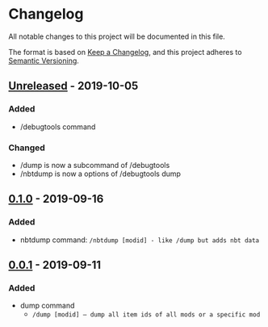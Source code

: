 # Changelog
All notable changes to this project will be documented in this file.

The format is based on [Keep a Changelog](https://keepachangelog.com/en/1.0.0/),
and this project adheres to [Semantic Versioning](https://semver.org/spec/v2.0.0.html).

## [Unreleased] - 2019-10-05

### Added
* /debugtools command

### Changed
* /dump is now a subcommand of /debugtools
* /nbtdump is now a options of /debugtools dump


## [0.1.0] - 2019-09-16

### Added

* nbtdump command: `/nbtdump [modid] - like /dump but adds nbt data`


## [0.0.1] - 2019-09-11

### Added

* dump command
    * `/dump [modid] – dump all item ids of all mods or a specific mod`

[Unreleased]: https://github.com/chronophylos/mc-debugtools/compare/v0.2.0..HEAD
[0.2.0]: https://github.com/chronophylos/mc-debugtools/compare/v0.1.0..v0.2.0
[0.1.0]: https://github.com/chronophylos/mc-debugtools/compare/v0.0.1..v0.1.0
[0.0.1]: https://github.com/chronophylos/mc-debugtools/releases/tag/v0.0.1
